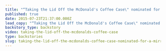 ```yaml
---
title: "“Taking the Lid Off the McDonald's Coffee Case\" nominated for a Mirror Award for Best Single Story"
published: true
date: 2015-07-23T21:37:00.000Z
lead_copy: "“Taking the Lid Off the McDonald's Coffee Case\" nominated for a Mirror Award for Best Single Story "
backstory_type: backstory
video: taking-the-lid-off-the-mcdonalds-coffee-case
type: backstories
slug: taking-the-lid-off-the-mcdonalds-coffee-case-nominated-for-a-mirror-award-for-best-single-story
---
```


